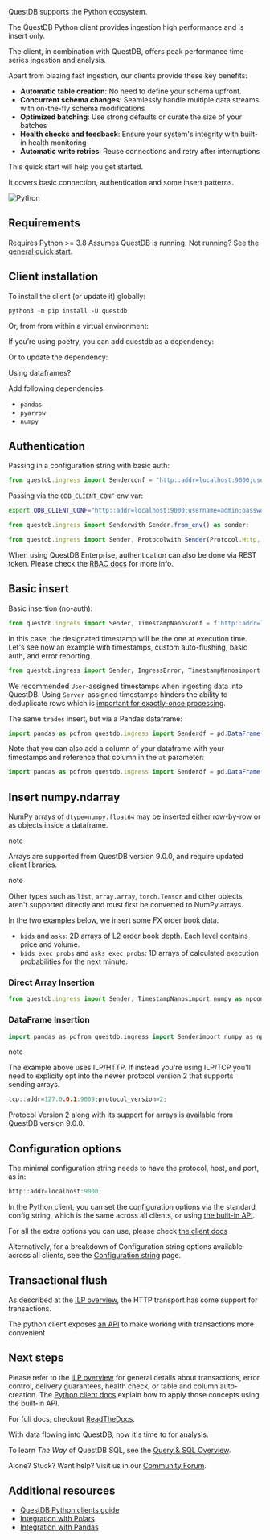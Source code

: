QuestDB supports the Python ecosystem.

The QuestDB Python client provides ingestion high performance and is insert only.

The client, in combination with QuestDB, offers peak performance time-series ingestion and analysis.

Apart from blazing fast ingestion, our clients provide these key benefits:

-   **Automatic table creation**: No need to define your schema upfront.
-   **Concurrent schema changes**: Seamlessly handle multiple data streams with on-the-fly schema modifications
-   **Optimized batching**: Use strong defaults or curate the size of your batches
-   **Health checks and feedback**: Ensure your system's integrity with built-in health monitoring
-   **Automatic write retries**: Reuse connections and retry after interruptions

This quick start will help you get started.

It covers basic connection, authentication and some insert patterns.

![Python](https://questdb.com/docs/images/logos/python.svg)

## Requirements[](https://questdb.com/docs/clients/ingest-python/#requirements "Direct link to Requirements")

Requires Python >= 3.8 Assumes QuestDB is running. Not running? See the [general quick start](https://questdb.com/docs/quick-start/).

## Client installation[](https://questdb.com/docs/clients/ingest-python/#client-installation "Direct link to Client installation")

To install the client (or update it) globally:

```
python3 -m pip install -U questdb
```

Or, from from within a virtual environment:

If you’re using poetry, you can add questdb as a dependency:

Or to update the dependency:

Using dataframes?

Add following dependencies:

-   `pandas`
-   `pyarrow`
-   `numpy`

## Authentication[](https://questdb.com/docs/clients/ingest-python/#authentication "Direct link to Authentication")

Passing in a configuration string with basic auth:

```javascript
from questdb.ingress import Senderconf = "http::addr=localhost:9000;username=admin;password=quest;"with Sender.from_conf(conf) as sender:    ...
```

Passing via the `QDB_CLIENT_CONF` env var:

```bash
export QDB_CLIENT_CONF="http::addr=localhost:9000;username=admin;password=quest;"
```

```javascript
from questdb.ingress import Senderwith Sender.from_env() as sender:    ...
```

```javascript
from questdb.ingress import Sender, Protocolwith Sender(Protocol.Http, 'localhost', 9000, username='admin', password='quest') as sender:
```

When using QuestDB Enterprise, authentication can also be done via REST token. Please check the [RBAC docs](https://questdb.com/docs/operations/rbac/#authentication) for more info.

## Basic insert[](https://questdb.com/docs/clients/ingest-python/#basic-insert "Direct link to Basic insert")

Basic insertion (no-auth):

```javascript
from questdb.ingress import Sender, TimestampNanosconf = f'http::addr=localhost:9000;'with Sender.from_conf(conf) as sender:    sender.row(        'trades',        symbols={'symbol': 'ETH-USD', 'side': 'sell'},        columns={'price': 2615.54, 'amount': 0.00044},        at=TimestampNanos.now())    sender.row(        'trades',        symbols={'symbol': 'BTC-USD', 'side': 'sell'},        columns={'price': 39269.98, 'amount': 0.001},        at=TimestampNanos.now())    sender.flush()
```

In this case, the designated timestamp will be the one at execution time. Let's see now an example with timestamps, custom auto-flushing, basic auth, and error reporting.

```python
from questdb.ingress import Sender, IngressError, TimestampNanosimport sysimport datetimedef example():    try:        conf = (            'http::addr=localhost:9000;'            'username=admin;password=quest;'            'auto_flush_rows=100;auto_flush_interval=1000;')        with Sender.from_conf(conf) as sender:            # Record with provided designated timestamp (using the 'at' param)            # Notice the designated timestamp is expected in Nanoseconds,            # but timestamps in other columns are expected in Microseconds.            # You can use the TimestampNanos or TimestampMicros classes,            # or you can just pass a datetime object            sender.row(                'trades',                symbols={                    'symbol': 'ETH-USD',                    'side': 'sell'},                columns={                    'price': 2615.54,                    'amount': 0.00044},                at=datetime.datetime(                    2022, 3, 8, 18, 53, 57, 609765,                    tzinfo=datetime.timezone.utc))            # You can call `sender.row` multiple times inside the same `with`            # block. The client will buffer the rows and send them in batches.            # You can flush manually at any point.            sender.flush()            # If you don't flush manually, the client will flush automatically            # when a row is added and either:            #   * The buffer contains 75000 rows (if HTTP) or 600 rows (if TCP)            #   * The last flush was more than 1000ms ago.            # Auto-flushing can be customized via the `auto_flush_..` params.        # Any remaining pending rows will be sent when the `with` block ends.    except IngressError as e:        sys.stderr.write(f'Got error: {e}\n')if __name__ == '__main__':    example()
```

We recommended `User`\-assigned timestamps when ingesting data into QuestDB. Using `Server`\-assigned timestamps hinders the ability to deduplicate rows which is [important for exactly-once processing](https://questdb.com/docs/reference/api/ilp/overview/#exactly-once-delivery-vs-at-least-once-delivery).

The same `trades` insert, but via a Pandas dataframe:

```javascript
import pandas as pdfrom questdb.ingress import Senderdf = pd.DataFrame({    'symbol': pd.Categorical(['ETH-USD', 'BTC-USD']),    'side': pd.Categorical(['sell', 'sell']),    'price': [2615.54, 39269.98],    'amount': [0.00044, 0.001],    'timestamp': pd.to_datetime(['2022-03-08T18:03:57.609765Z', '2022-03-08T18:03:57.710419Z'])})conf = f'http::addr=localhost:9000;'with Sender.from_conf(conf) as sender:    sender.dataframe(df, table_name='trades', at=TimestampNanos.now())
```

Note that you can also add a column of your dataframe with your timestamps and reference that column in the `at` parameter:

```javascript
import pandas as pdfrom questdb.ingress import Senderdf = pd.DataFrame({    'symbol': pd.Categorical(['ETH-USD', 'BTC-USD']),    'side': pd.Categorical(['sell', 'sell']),    'price': [2615.54, 39269.98],    'amount': [0.00044, 0.001],    'timestamp': pd.to_datetime(['2022-03-08T18:03:57.609765Z', '2022-03-08T18:03:57.710419Z'])})conf = f'http::addr=localhost:9000;'with Sender.from_conf(conf) as sender:    sender.dataframe(df, table_name='trades', at='timestamp')
```

## Insert numpy.ndarray[](https://questdb.com/docs/clients/ingest-python/#insert-numpyndarray "Direct link to Insert numpy.ndarray")

NumPy arrays of `dtype=numpy.float64` may be inserted either row-by-row or as objects inside a dataframe.

note

Arrays are supported from QuestDB version 9.0.0, and require updated client libraries.

note

Other types such as `list`, `array.array`, `torch.Tensor` and other objects aren't supported directly and must first be converted to NumPy arrays.

In the two examples below, we insert some FX order book data.

-   `bids` and `asks`: 2D arrays of L2 order book depth. Each level contains price and volume.
-   `bids_exec_probs` and `asks_exec_probs`: 1D arrays of calculated execution probabilities for the next minute.

### Direct Array Insertion[](https://questdb.com/docs/clients/ingest-python/#direct-array-insertion "Direct link to Direct Array Insertion")

```javascript
from questdb.ingress import Sender, TimestampNanosimport numpy as npconf = f'http::addr=localhost:9000;'with Sender.from_conf(conf) as sender:    sender.row(        'fx_order_book',        symbols={            'symbol': 'EUR/USD'        },        columns={            'bids': np.array(                [                    [1.0850, 600000],                    [1.0849, 300000],                    [1.0848, 150000]                ],                dtype=np.float64            ),            'asks': np.array(                [                    [1.0853, 500000],                    [1.0854, 250000],                    [1.0855, 125000]                ],                dtype=np.float64            )        },        at=TimestampNanos.now())    sender.flush()
```

### DataFrame Insertion[](https://questdb.com/docs/clients/ingest-python/#dataframe-insertion "Direct link to DataFrame Insertion")

```go
import pandas as pdfrom questdb.ingress import Senderimport numpy as npdf = pd.DataFrame({    'symbol': [        'EUR/USD',        'GBP/USD'    ]    'bids': [        np.array(            [                [1.0850, 600000],                [1.0849, 300000],                [1.0848, 150000]            ],            dtype=np.float64        ),        np.array(            [                [1.3200, 550000],                [1.3198, 275000],                [1.3196, 130000]            ],            dtype=np.float64        )    ],    'asks': [        np.array(            [                [1.0853, 500000],                [1.0854, 250000],                [1.0855, 125000]            ],            dtype=np.float64        ),        np.array(            [                [1.3203, 480000],                [1.3205, 240000],                [1.3207, 120000]            ],            dtype=np.float64        )    ],    'timestamp': pd.to_datetime([        '2022-03-08T18:03:57.609765Z',        '2022-03-08T18:03:57.710419Z'    ])})# or 'tcp::addr=localhost:9009;protocol_version=2;'conf = 'http::addr=localhost:9000;'with Sender.from_conf(conf) as sender:    sender.dataframe(        df,        table_name='fx_order_book',        at='timestamp')
```

note

The example above uses ILP/HTTP. If instead you're using ILP/TCP you'll need to explicity opt into the newer protocol version 2 that supports sending arrays.

```cpp
tcp::addr=127.0.0.1:9009;protocol_version=2;
```

Protocol Version 2 along with its support for arrays is available from QuestDB version 9.0.0.

## Configuration options[](https://questdb.com/docs/clients/ingest-python/#configuration-options "Direct link to Configuration options")

The minimal configuration string needs to have the protocol, host, and port, as in:

```cpp
http::addr=localhost:9000;
```

In the Python client, you can set the configuration options via the standard config string, which is the same across all clients, or using [the built-in API](https://py-questdb-client.readthedocs.io/en/latest/sender.html#sender-programmatic-construction).

For all the extra options you can use, please check [the client docs](https://py-questdb-client.readthedocs.io/en/latest/conf.html#sender-conf)

Alternatively, for a breakdown of Configuration string options available across all clients, see the [Configuration string](https://questdb.com/docs/configuration-string/) page.

## Transactional flush[](https://questdb.com/docs/clients/ingest-python/#transactional-flush "Direct link to Transactional flush")

As described at the [ILP overview](https://questdb.com/docs/reference/api/ilp/overview/#http-transaction-semantics), the HTTP transport has some support for transactions.

The python client exposes [an API](https://py-questdb-client.readthedocs.io/en/latest/sender.html#http-transactions) to make working with transactions more convenient

## Next steps[](https://questdb.com/docs/clients/ingest-python/#next-steps "Direct link to Next steps")

Please refer to the [ILP overview](https://questdb.com/docs/reference/api/ilp/overview/) for general details about transactions, error control, delivery guarantees, health check, or table and column auto-creation. The [Python client docs](https://py-questdb-client.readthedocs.io/en/latest/sender.html) explain how to apply those concepts using the built-in API.

For full docs, checkout [ReadTheDocs](https://py-questdb-client.readthedocs.io/en).

With data flowing into QuestDB, now it's time to for analysis.

To learn _The Way_ of QuestDB SQL, see the [Query & SQL Overview](https://questdb.com/docs/reference/sql/overview/).

Alone? Stuck? Want help? Visit us in our [Community Forum](https://community.questdb.com/).

## Additional resources[](https://questdb.com/docs/clients/ingest-python/#additional-resources "Direct link to Additional resources")

-   [QuestDB Python clients guide](https://questdb.com/docs/pgwire/python/)
-   [Integration with Polars](https://questdb.com/docs/third-party-tools/polars/)
-   [Integration with Pandas](https://questdb.com/docs/third-party-tools/pandas/)